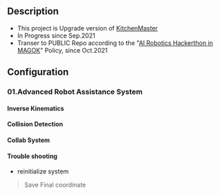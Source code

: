 ## Description
- This project is Upgrade version of [KitchenMaster](https://github.com/MinTpie30/KitchenMaster)
- In Progress since Sep.2021
- Transer to PUBLIC Repo according to the "[AI Robotics Hackerthon in MAGOK](https://m-hackathon.tistory.com/)" Policy, since Oct.2021

## Configuration
### 01.Advanced Robot Assistance System
#### Inverse Kinematics 
#### Collision Detection
#### Collab System
#### Trouble shooting 
- reinitialize system
> Save Final coordinate